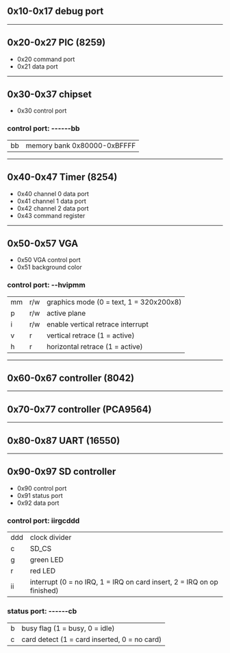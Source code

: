 ## 0x10-0x17 debug port

---

## 0x20-0x27 PIC (8259)
- 0x20 command port
- 0x21 data port

---

## 0x30-0x37 chipset
- 0x30 control port

### control port: ------bb

| | |
| --- | --- |
| bb | memory bank 0x80000-0xBFFFF |

---

## 0x40-0x47 Timer (8254)
- 0x40 channel 0 data port
- 0x41 channel 1 data port
- 0x42 channel 2 data port
- 0x43 command register

---

## 0x50-0x57 VGA
- 0x50 VGA control port
- 0x51 background color

### control port: --hvipmm

| | | |
| --- | --- | --- |
| mm | r/w | graphics mode (0 = text, 1 = 320x200x8) |
| p | r/w | active plane |
| i | r/w | enable vertical retrace interrupt |
| v | r | vertical retrace (1 = active) |
| h | r | horizontal retrace (1 = active) |

---

## 0x60-0x67 controller (8042)

---

## 0x70-0x77 controller (PCA9564)

---
## 0x80-0x87 UART (16550)

---
## 0x90-0x97 SD controller
- 0x90 control port
- 0x91 status port
- 0x92 data port

### control port: iirgcddd

| | |
| --- | --- |
| ddd | clock divider |
| c | SD_CS |
| g | green LED |
| r | red LED |
| ii | interrupt (0 = no IRQ, 1 = IRQ on card insert, 2 = IRQ on op  finished) |

### status port: ------cb

| | |
| --- | --- |
| b | busy flag (1 = busy, 0 = idle) |
| c | card detect (1 = card inserted, 0 = no card) |
